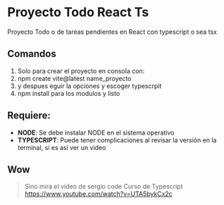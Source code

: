 # Proyecto Todo React Ts
Proyecto Todo o de tareas pendientes en React con typescript o sea tsx

## Comandos
1. Solo para crear el proyecto en consola con:
2. npm create vite@latest name_proyecto
3. y despues eguir la opciones y escoger typescrpit
4. npm install para los modulos y listo

## Requiere:
-   **NODE**: Se debe instalar NODE en el sistema operativo
-   **TYPESCRIPT**: Puede tener complicaciones al revisar la versión en la terminal, si es así ver un video 

## Wow

> Sino mira el video de sergio code Curso de Typescript https://www.youtube.com/watch?v=UTA5bykCx2c
